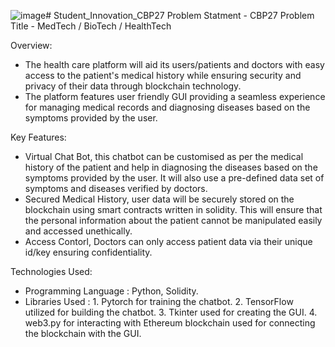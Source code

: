 ![image](https://github.com/shivang-goliyan/Student_Innovation_CBP27/assets/81642363/a9c1daf9-5cdd-4750-88e7-21fbe4709ffc)# Student_Innovation_CBP27
Problem Statment - CBP27
Problem Title - MedTech / BioTech / HealthTech

Overview:
- The health care platform will aid its users/patients and doctors with easy access to the patient's medical history while ensuring security and privacy of their data through blockchain technology.
- The platform features user friendly GUI providing a seamless experience for managing medical records and diagnosing diseases based on the symptoms provided by the user.

Key Features:
- Virtual Chat Bot, this chatbot can be customised as per the medical history of the patient and help in diagnosing the diseases based on the symptoms provided by the user. It will also use a pre-defined data set of symptoms and diseases verified by doctors.
- Secured Medical History, user data will be securely stored on the blockchain using smart contracts written in solidity. This will ensure that the personal information about the patient cannot be manipulated easily and accessed unethically.
- Access Contorl, Doctors can only access patient data via their unique id/key ensuring confidentiality.

Technologies Used:
- Programming Language : Python, Solidity.
- Libraries Used : 1. Pytorch for training the chatbot.
                   2. TensorFlow utilized for building the chatbot.
                   3. Tkinter used for creating the GUI.
                   4. web3.py for interacting with Ethereum blockchain used for connecting the blockchain with the GUI.
